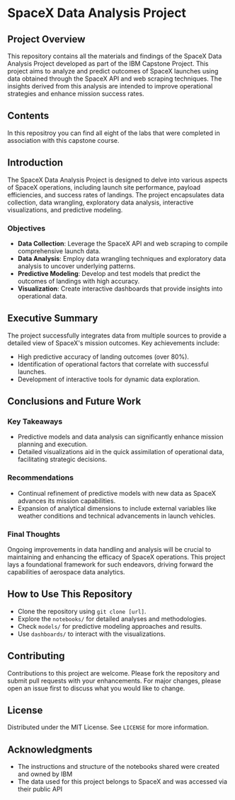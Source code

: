 # SpaceX Data Analysis Project

## Project Overview
This repository contains all the materials and findings of the SpaceX Data Analysis Project developed as part of the IBM Capstone Project. This project aims to analyze and predict outcomes of SpaceX launches using data obtained through the SpaceX API and web scraping techniques. The insights derived from this analysis are intended to improve operational strategies and enhance mission success rates.

## Contents
In this repositroy you can find all eight of the labs that were completed in association with this capstone course.

## Introduction
The SpaceX Data Analysis Project is designed to delve into various aspects of SpaceX operations, including launch site performance, payload efficiencies, and success rates of landings. The project encapsulates data collection, data wrangling, exploratory data analysis, interactive visualizations, and predictive modeling.

### Objectives
- **Data Collection**: Leverage the SpaceX API and web scraping to compile comprehensive launch data.
- **Data Analysis**: Employ data wrangling techniques and exploratory data analysis to uncover underlying patterns.
- **Predictive Modeling**: Develop and test models that predict the outcomes of landings with high accuracy.
- **Visualization**: Create interactive dashboards that provide insights into operational data.

## Executive Summary
The project successfully integrates data from multiple sources to provide a detailed view of SpaceX's mission outcomes. Key achievements include:
- High predictive accuracy of landing outcomes (over 80%).
- Identification of operational factors that correlate with successful launches.
- Development of interactive tools for dynamic data exploration.

## Conclusions and Future Work
### Key Takeaways
- Predictive models and data analysis can significantly enhance mission planning and execution.
- Detailed visualizations aid in the quick assimilation of operational data, facilitating strategic decisions.

### Recommendations
- Continual refinement of predictive models with new data as SpaceX advances its mission capabilities.
- Expansion of analytical dimensions to include external variables like weather conditions and technical advancements in launch vehicles.

### Final Thoughts
Ongoing improvements in data handling and analysis will be crucial to maintaining and enhancing the efficacy of SpaceX operations. This project lays a foundational framework for such endeavors, driving forward the capabilities of aerospace data analytics.

## How to Use This Repository
- Clone the repository using `git clone [url]`.
- Explore the `notebooks/` for detailed analyses and methodologies.
- Check `models/` for predictive modeling approaches and results.
- Use `dashboards/` to interact with the visualizations.

## Contributing
Contributions to this project are welcome. Please fork the repository and submit pull requests with your enhancements. For major changes, please open an issue first to discuss what you would like to change.

## License
Distributed under the MIT License. See `LICENSE` for more information.

## Acknowledgments
- The instructions and structure of the notebooks shared were created and owned by IBM
- The data used for this project belongs to SpaceX and was accessed via their public API
